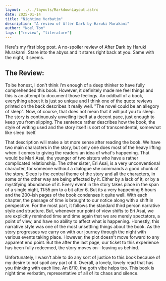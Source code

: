 ```yaml
---
layout: ../../layouts/MarkdownLayout.astro
date: 2025-01-14
title: "Nightime Verbatim"
description: "A review of After Dark by Haruki Murakami"
author: "Noel Tom"
tags: ["review", "literature"]
---
```


Here's my first blog post. A no-spoiler review of After Dark by Haruki Murakami.
Stare into the abyss and it stares right back at you. Same with the night, it seems.

## The Review:

To be honest, I don't think I'm enough of a deep thinker to have fully comprehended this book. However, it definitely made me feel things and this is an attempt to document those feelings.
An oddball of a book, everything about it is just so unique and I think one of the quote reviews printed on the back describes it really well. "The novel could be an allegory of sleep". Now, of course, that does not mean that it will put you to sleep. The story is continuously unveiling itself at a decent pace, just enough to keep you from slipping. The sentence rather describes how the book, the style of writing used and the story itself is sort of transcendental, somewhat like sleep itself.

That description will make a lot more sense after reading the book. We have two main characters in the story, but only one does most of the heavy lifting when it comes to giving the readers an idea of what's happening. That would be Mari Asai, the younger of two sisters who have a rather complicated relationship. The other sister, Eri Asai, is a very unconventional character, for someone without a dialogue she commands a good chunk of the story. Sleep is the central theme of the story and all the characters, in some or the other way are being affected by it. Either by a lack of it, or by a mystifying abundance of it. Every event in the story takes place in the span of a single night, 11:55 pm to a bit after 6. But its a very happening 6 hours and the 200-ish pages of the book condenses it quite well. With each chapter, the passage of time is brought to our notice along with a shift in perspective. For the most part, it follows the standard third person narrative style and structure. But, whenever our point of view shifts to Eri Asai, we are explicitly reminded time and time again that we are merely spectators, a point of view, and have no ability to affect what is happening. Honestly, this narrative style was one of the most unsettling things about the book. As the story progresses we carry on with our journey through the night with various events taking place. However, the plot doesn't move forward to any apparent end point. But the after the last page, our ticket to this experience has been fully redeemed, the story moves on—leaving us behind.

Unfortunately, I wasn't able to do any sort of justice to this book because of my desire to not spoil any part of it. Overall, a lovely, lovely read that has you thinking with each line. An 8/10, the goth vibe helps too. This book is night time verbatim, representative of all of its chaos and silence.
